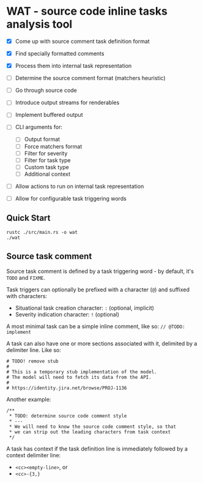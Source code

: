 WAT - source code inline tasks analysis tool
============================================

- [X] Come up with source comment task definition format
- [X] Find specially formatted comments
- [X] Process them into internal task representation
- [ ] Determine the source comment format (matchers heuristic)
- [ ] Go through source code
- [ ] Introduce output streams for renderables
- [ ] Implement buffered output
- [ ] CLI arguments for:
	- [ ] Output format
	- [ ] Force matchers format
	- [ ] Filter for severity
	- [ ] Filter for task type
	- [ ] Custom task type
	- [ ] Additional context
- [ ] Allow actions to run on internal task representation
- [ ] Allow for configurable task triggering words


Quick Start
-----------

```
rustc ./src/main.rs -o wat
./wat
```


Source task comment
-------------------

Source task comment is defined by a task triggering word - by default, it's `TODO` and `FIXME`.

Task triggers can optionally be prefixed with a character (`@`) and suffixed with characters:

- Situational task creation character: `:` (optional, implicit)
- Severity indication character: `!` (optional)

A most minimal task can be a simple inline comment, like so: `// @TODO: implement`

A task can also have one or more sections associated with it, delimited by a delimiter line. Like so:

```
# TODO! remove stub
#
# This is a temporary stub implementation of the model.
# The model will need to fetch its data from the API.
#
# https://identity.jira.net/browse/PROJ-1136
```

Another example:

```
/**
 * TODO: determine source code comment style
 * ---
 * We will need to know the source code comment style, so that
 * we can strip out the leading characters from task context
 */
```

A task has context if the task definition line is immediately followed by a context delimiter line:

- `<cc><empty-line>`, or
- `<cc>-{3,}`
